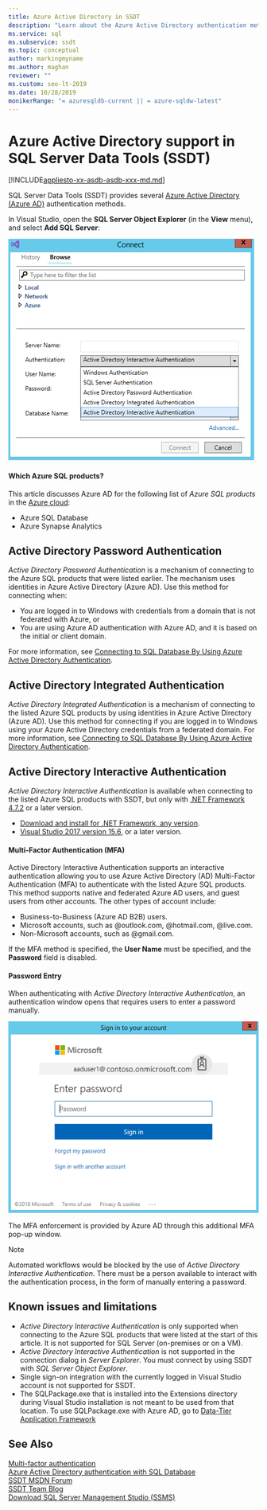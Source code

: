```yaml
---
title: Azure Active Directory in SSDT
description: "Learn about the Azure Active Directory authentication methods that SQL Server Data Tools (SSDT) provides for Azure SQL Database and Azure Synapse Analytics."
ms.service: sql
ms.subservice: ssdt
ms.topic: conceptual
author: markingmyname
ms.author: maghan
reviewer: ""
ms.custom: seo-lt-2019
ms.date: 10/28/2019
monikerRange: "= azuresqldb-current || = azure-sqldw-latest"
---
```


# Azure Active Directory support in SQL Server Data Tools (SSDT)

[!INCLUDE[appliesto-xx-asdb-asdb-xxx-md.md](../includes/appliesto-xx-asdb-asdw-xxx-md.md)]

SQL Server Data Tools (SSDT) provides several [Azure Active Directory (Azure AD)](/azure/active-directory/active-directory-whatis) authentication methods.

In Visual Studio, open the **SQL Server Object Explorer** (in the **View** menu), and select **Add SQL Server**:

![SSDT connection dialog](media/azure-active-directory/interactive.png)

#### Which Azure SQL products?

This article discusses Azure AD for the following list of *Azure SQL products* in the [Azure cloud](https://azure.microsoft.com/):

- Azure SQL Database
- Azure Synapse Analytics

## Active Directory Password Authentication

*Active Directory Password Authentication* is a mechanism of connecting to the Azure SQL products that were listed earlier. The mechanism uses identities in Azure Active Directory (Azure AD). Use this method for connecting when:

- You are logged in to Windows with credentials from a domain that is not federated with Azure, or
- You are using Azure AD authentication with Azure AD, and it is based on the initial or client domain.

For more information, see [Connecting to SQL Database By Using Azure Active Directory Authentication](/azure/sql-database/sql-database-aad-authentication).  

## Active Directory Integrated Authentication

*Active Directory Integrated Authentication* is a mechanism of connecting to the listed Azure SQL products by using identities in Azure Active Directory (Azure AD). Use this method for connecting if you are logged in to Windows using your Azure Active Directory credentials from a federated domain. For more information, see [Connecting to SQL Database By Using Azure Active Directory Authentication](/azure/sql-database/sql-database-aad-authentication).

## Active Directory Interactive Authentication

*Active Directory Interactive Authentication* is available when connecting to the listed Azure SQL products with SSDT, but only with [.NET Framework 4.7.2](/dotnet/api/?view=netframework-4.7.2&preserve-view=true) or a later version.

- [Download and install for .NET Framework, any version](https://www.microsoft.com/net/download/all).
- [Visual Studio 2017 version 15.6](/visualstudio/releasenotes/vs2017-relnotes), or a later version.

#### Multi-Factor Authentication (MFA)

Active Directory Interactive Authentication supports an interactive authentication allowing you to use Azure Active Directory (AD) Multi-Factor Authentication (MFA) to authenticate with the listed Azure SQL products. This method supports native and federated Azure AD users, and guest users from other accounts. The other types of account include:

- Business-to-Business (Azure AD B2B) users.
- Microsoft accounts, such as @outlook.com, @hotmail.com, @live.com.
- Non-Microsoft accounts, such as @gmail.com.

If the MFA method is specified, the **User Name** must be specified, and the **Password** field is disabled. 

#### Password Entry

When authenticating with *Active Directory Interactive Authentication*, an authentication window opens that requires users to enter a password manually.

![sign in dialog](media/azure-active-directory/sign-in.png)

The MFA enforcement is provided by Azure AD through this additional MFA pop-up window.

> [!NOTE]
> Automated workflows would be blocked by the use of *Active Directory Interactive Authentication*. There must be a person available to interact with the authentication process, in the form of manually entering a password.

## Known issues and limitations

- *Active Directory Interactive Authentication* is only supported when connecting to the Azure SQL products that were listed at the start of this article. It is not supported for SQL Server (on-premises or on a VM).
- *Active Directory Interactive Authentication* is not supported in the connection dialog in *Server Explorer*. You must connect by using SSDT with *SQL Server Object Explorer*.
- Single sign-on integration with the currently logged in Visual Studio account is not supported for SSDT.
- The SQLPackage.exe that is installed into the Extensions directory during Visual Studio installation is not meant to be used from that location. To use SQLPackage.exe with Azure AD, go to [Data-Tier Application Framework](https://www.microsoft.com/download/details.aspx?id=55088) 


## See Also  

[Multi-factor authentication](/azure/sql-database/sql-database-ssms-mfa-authentication)  
[Azure Active Directory authentication with SQL Database](/azure/sql-database/sql-database-aad-authentication-configure)  
[SSDT MSDN Forum](https://social.msdn.microsoft.com/Forums/sqlserver/home?forum=ssdt)  
[SSDT Team Blog](/archive/blogs/ssdt/)  
[Download SQL Server Management Studio (SSMS)](../ssms/download-sql-server-management-studio-ssms.md)
